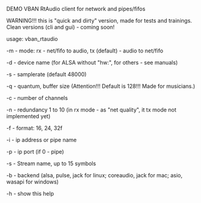 DEMO VBAN RtAudio client for network and pipes/fifos

WARNING!!! this is "quick and dirty" version, made for tests and trainings.
Clean versions (cli and gui) - coming soon!

usage: vban_rtaudio <args>

-m - mode: rx - net/fifo to audio, tx (default) - audio to net/fifo

-d - device name (for ALSA without "hw:", for others - see manuals)

-s - samplerate (default 48000)

-q - quantum, buffer size (Attention!!! Default is 128!!! Made for musicians.)

-c - number of channels

-n - redundancy 1 to 10 (in rx mode - as "net quality", it tx mode not implemented yet)

-f - format: 16, 24, 32f

-i - ip address or pipe name

-p - ip port (if 0 - pipe)

-s - Stream name, up to 15 symbols

-b - backend (alsa, pulse, jack for linux; coreaudio, jack for mac; asio, wasapi for windows)

-h - show this help
